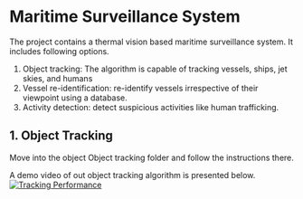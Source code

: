 # Maritime Surveillance System

The project contains a thermal vision based maritime surveillance system. It includes following options.
1. Object tracking: The algorithm is capable of tracking vessels, ships, jet skies, and humans
2. Vessel re-identification: re-identify vessels irrespective of their viewpoint using a database.
3. Activity detection: detect suspicious activities like human trafficking.

## 1. Object Tracking
Move into the object Object tracking folder and follow the instructions there.

A demo video of out object tracking algorithm is presented below.
[![Tracking Performance](https://drive.google.com/file/d/1unfq_AmCCbecDxSLF5C3q7VNzfh9kXw0/view?usp=drive_link)](https://drive.google.com/file/d/1CH0uQ3gU0Lt2J2lBxkF8xpyFhlBoK3fG/view?usp=drive_link)
